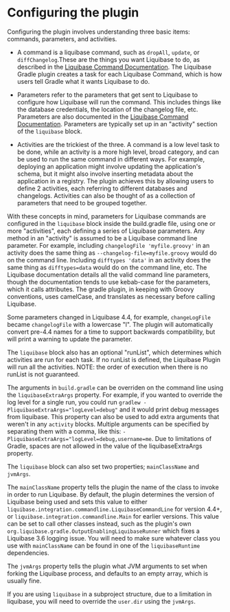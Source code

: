 # Configuring the plugin

Configuring the plugin involves understanding three basic items: commands, parameters, and
activities.

- A command is a liquibase command, such as `dropAll`, `update`, or `diffChangelog`.These are the
  things you want Liquibase to do, as described in the
  [Liquibase Command Documentation](https://docs.liquibase.com/commands/home.html).  The
  Liquibase Gradle plugin creates a task for each Liquibase Command, which is how users tell Gradle
  what it wants Liquibase to do.

- Parameters refer to the parameters that get sent to Liquibase to configure how Liquibase will run
  the command.  This includes things like the database credentials, the location of the changelog
  file, etc.  Parameters are also documented in the
  [Liquibase Command Documentation](https://docs.liquibase.com/commands/home.html).  Parameters are
  typically set up in an "activity" section of the `liquibase` block.

- Activities are the trickiest of the three.  A command is a low level task to be done, while an
  activity is a more high level, broad category, and can be used to run the same command in
  different ways.  For example, deploying an application might involve updating the application's
  schema, but it might also involve inserting metadata about the application in a registry.  The
  plugin achieves this by allowing users to define 2 activities, each referring to different
  databases and changelogs.  Activities can also be thought of as a collection of parameters that
  need to be grouped together.


With these concepts in mind, parameters for Liquibase commands are configured in the
`liquibase` block inside the build.gradle file, using one or more "activities", each defining a
series of Liquibase parameters.  Any method in an "activity" is assumed to be a Liquibase command
line parameter.  For example, including `changelogFile 'myfile.groovy'` in an activity does the same
thing as `--changelog-file=myfile.groovy` would do on the command line.  Including
`difftypes 'data'` in an activity does the same thing as `difftypes=data` would do on the command
line, etc.  The Liquibase documentation details all the valid command line parameters, though the
documentation tends to use kebab-case for the parameters, which it calls attributes.  The gradle
plugin, in keeping with Groovy conventions, uses camelCase, and translates as necessary before
calling Liquibase.

Some parameters changed in Liquibase 4.4, for example, `changeLogFile` became `changelogFile` with a
lowercase "l".  The plugin will automatically convert pre-4.4 names for a time to support backwards
compatibility, but will print a warning to update the parameter.

The `liquibase` block also has an
optional "runList", which determines which activities are run for each task.  If no runList is
defined, the Liquibase Plugin will run all the activities.  NOTE: the order of execution when there
is no runList is not guaranteed.

The arguments in `build.gradle` can be overriden on the command line using the `liquibaseExtraArgs`
property.  For example, if you wanted to override the log level for a single run, you could run
`gradlew -PliquibaseExtraArgs="logLevel=debug"` and it would print debug messages from liquibase.
This property can also be used to add extra arguments that weren't in any `activity` blocks.
Multiple arguments can be specified by separating them with a comma, like this:
`-PliquibaseExtraArgs="logLevel=debug,username=me`.  Due to limitations of Gradle, spaces are not
allowed in the value of the liquibaseExtraArgs property.

The `liquibase` block can also set two properties; `mainClassName` and `jvmArgs`.

The `mainClassName` property tells the plugin the name of the class to invoke in order to run
Liquibase.  By default, the plugin determines the version of Liquibase being used and sets this
value to either `liquibase.integration.commandline.LiquibaseCommandLine` for version 4.4+, or
`liquibase.integration.commandline.Main` for earlier versions.  This value can be set to call other
classes instead, such as the plugin's own `org.liquibase.gradle.OutputEnablingLiquibaseRunner` which
fixes a Liquibase 3.6 logging issue.  You will need to make sure whatever class you use with
`mainClassName` can be found in one of the `liquibaseRuntime` dependencies.

The `jvmArgs` property tells the plugin what JVM arguments to set when forking the Liquibase
process, and defaults to an empty array, which is usually fine.

If you are using `liquibase` in a subproject structure, due to a limitation in liquibase, you will
need to override the `user.dir` using the `jvmArgs`.